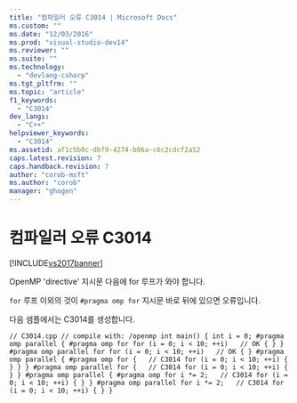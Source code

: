 ```yaml
---
title: "컴파일러 오류 C3014 | Microsoft Docs"
ms.custom: ""
ms.date: "12/03/2016"
ms.prod: "visual-studio-dev14"
ms.reviewer: ""
ms.suite: ""
ms.technology: 
  - "devlang-csharp"
ms.tgt_pltfrm: ""
ms.topic: "article"
f1_keywords: 
  - "C3014"
dev_langs: 
  - "C++"
helpviewer_keywords: 
  - "C3014"
ms.assetid: af1c5b0c-dbf9-4274-b06a-c6c2cdcf2a52
caps.latest.revision: 7
caps.handback.revision: 7
author: "corob-msft"
ms.author: "corob"
manager: "ghogen"
---
```

# 컴파일러 오류 C3014
[!INCLUDE[vs2017banner](../../assembler/inline/includes/vs2017banner.md)]

OpenMP 'directive' 지시문 다음에 for 루프가 와야 합니다.  
  
 `for` 루프 이외의 것이 `#pragma omp for` 지시문 바로 뒤에 있으면 오류입니다.  
  
 다음 샘플에서는 C3014를 생성합니다.  
  
```  
// C3014.cpp // compile with: /openmp int main() { int i = 0; #pragma omp parallel { #pragma omp for for (i = 0; i < 10; ++i)   // OK { } } #pragma omp parallel for for (i = 0; i < 10; ++i)   // OK { } #pragma omp parallel { #pragma omp for {   // C3014 for (i = 0; i < 10; ++i) { } } } #pragma omp parallel for {   // C3014 for (i = 0; i < 10; ++i) { } } #pragma omp parallel { #pragma omp for i *= 2;   // C3014 for (i = 0; i < 10; ++i) { } } #pragma omp parallel for i *= 2;   // C3014 for (i = 0; i < 10; ++i) { } }  
```